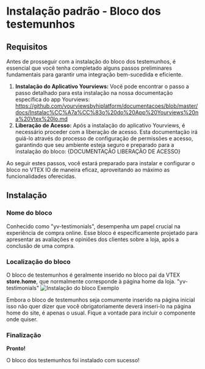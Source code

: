 ﻿# Instalação padrão - Bloco dos testemunhos
## Requisitos
Antes de prosseguir com a instalação do bloco dos testemunhos, é essencial que você tenha completado alguns passos preliminares fundamentais para garantir uma integração bem-sucedida e eficiente.
 1. **Instalação do Aplicativo Yourviews:** Você pode encontrar o passo a passo detalhado para esta instalação na nossa documentação específica do app Yourviews: https://github.com/yourviewsbyhiplatform/documentacoes/blob/master/docs/Instalac%CC%A7a%CC%83o%20do%20App%20Yourviews%20na%20Vtex%20Io.md
 2. **Liberação de Acesso:** Após a instalação do aplicativo Yourviews, é necessário proceder com a liberação de acesso. Esta documentação irá guiá-lo através do processo de configuração de permissões e acesso, garantindo que seu ambiente esteja seguro e preparado para a instalação do bloco: {DOCUMENTAÇÃO LIBERAÇÃO DE ACESSO}
 
 Ao seguir estes passos, você estará preparado para instalar e configurar o bloco no VTEX IO de maneira eficaz, aproveitando ao máximo as funcionalidades oferecidas. 
 ## Instalação
 ### Nome do bloco
Conhecido como "yv-testimonials", desempenha um papel crucial na experiência de compra online. Esse bloco é especificamente projetado para apresentar as avaliações e opiniões dos clientes sobre a loja, após a conclusão de uma compra. 
### Localização do bloco
O bloco de testemunhos é geralmente inserido no bloco pai da VTEX **store.home**, que normalmente corresponde à página home da loja.
    "yv-testimonials"
![Instalação do bloco Exemplo](https://i.imgur.com/9D2gnoQ.png)

Embora o bloco de testemunhos seja comumente inserido na página inicial isso não quer dizer que você obrigatoriamente deverá inseri-lo na página home do site, é apenas o usual. Fique a vontade para incluir o componente onde quiser.

### Finalização
**Pronto!**

O bloco dos testemunhos foi instalado com sucesso!

